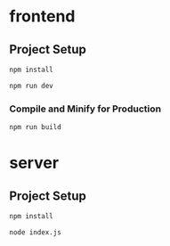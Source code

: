 # frontend

## Project Setup

```sh
npm install
```

```sh
npm run dev
```

### Compile and Minify for Production

```sh
npm run build
```
# server

## Project Setup

```sh
npm install
```

```sh
node index.js
```

